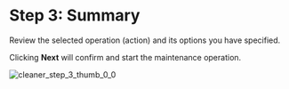 # Step 3: Summary

Review the selected operation (action) and its options you have specified.

Clicking **Next** will confirm and start the maintenance operation.

![cleaner_step_3_thumb_0_0](/img/product_docs/dataclassification/ndc/admin/utilities/cleaner_step_3_thumb_0_0.webp)
